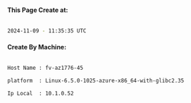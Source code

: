 
   
#### This Page Create at:

```bash

2024-11-09 - 11:35:35 UTC

```

#### Create By Machine:

```bash

Host Name : fv-az1776-45

platform  : Linux-6.5.0-1025-azure-x86_64-with-glibc2.35

Ip Local  : 10.1.0.52

```

